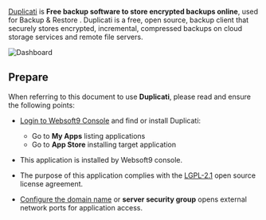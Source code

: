 [Duplicati](https://www.duplicati.com/) is **Free backup software to store encrypted backups online**, used for Backup & Restore . Duplicati is a free, open source, backup client that securely stores encrypted, incremental, compressed backups on cloud storage services and remote file servers.


![Dashboard](https://libs.websoft9.com/Websoft9/DocsPicture/zh/duplicati/duplicati-gui-websoft9.png)


## Prepare

When referring to this document to use **Duplicati**, please read and ensure the following points:

- [Login to Websoft9 Console](./login-console) and find or install Duplicati:
  - Go to **My Apps** listing applications 
  - Go to **App Store** installing target application

- This application is installed by Websoft9 console.


- The purpose of this application complies with the [LGPL-2.1](https://opensource.org/licenses/LGPL-2.1) open source license agreement.


- [Configure the domain name](./domain-set) or **server security group** opens external network ports for application access.